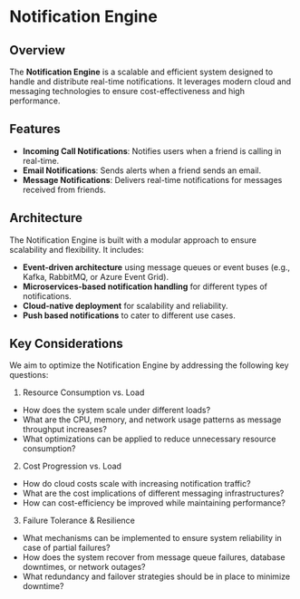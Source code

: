 # Notification Engine

## Overview

The **Notification Engine** is a scalable and efficient system designed to handle and distribute real-time notifications. It leverages modern cloud and messaging technologies to ensure cost-effectiveness and high performance.

## Features

- **Incoming Call Notifications**: Notifies users when a friend is calling in real-time.
- **Email Notifications**: Sends alerts when a friend sends an email.
- **Message Notifications**: Delivers real-time notifications for messages received from friends.

## Architecture

The Notification Engine is built with a modular approach to ensure scalability and flexibility. It includes:
- **Event-driven architecture** using message queues or event buses (e.g., Kafka, RabbitMQ, or Azure Event Grid).
- **Microservices-based notification handling** for different types of notifications.
- **Cloud-native deployment** for scalability and reliability.
- **Push based notifications** to cater to different use cases.

## Key Considerations
We aim to optimize the Notification Engine by addressing the following key questions:

1. Resource Consumption vs. Load
  - How does the system scale under different loads?
  - What are the CPU, memory, and network usage patterns as message throughput increases?
  - What optimizations can be applied to reduce unnecessary resource consumption?
2. Cost Progression vs. Load
  - How do cloud costs scale with increasing notification traffic?
  - What are the cost implications of different messaging infrastructures?
  - How can cost-efficiency be improved while maintaining performance?
3. Failure Tolerance & Resilience
  - What mechanisms can be implemented to ensure system reliability in case of partial failures?
  - How does the system recover from message queue failures, database downtimes, or network outages?
  - What redundancy and failover strategies should be in place to minimize downtime?

